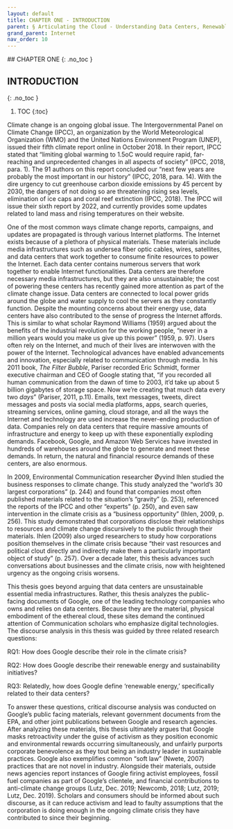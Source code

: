 ```yaml
---
layout: default
title: CHAPTER ONE - INTRODUCTION
parent: § Articulating the Cloud - Understanding Data Centers, Renewable Energy, and Public Policy 
grand_parent: Internet
nav_order: 10
---
```

<style>
.dont-break-out {
  /* These are technically the same, but use both */
  overflow-wrap: break-word;
  word-wrap: break-word;

  -ms-word-break: break-all;
  /* This is the dangerous one in WebKit, as it breaks things wherever */
  word-break: break-all;
  /* Instead use this non-standard one: */
  word-break: break-word;
}
</style>

<div class="dont-break-out" markdown="1">
## CHAPTER ONE
{: .no_toc }

## INTRODUCTION 
{: .no_toc }


1. TOC
{:toc}

Climate change is an ongoing global issue. The Intergovernmental Panel on Climate Change (IPCC), an organization by the World Meteorological Organization (WMO) and the United Nations Environment Program (UNEP), issued their fifth climate report online in October 2018. In their report, IPCC stated that “limiting global warming to 1.5oC would require rapid, far-reaching and unprecedented changes in all aspects of society” (IPCC, 2018, para. 1). The 91 authors on this report concluded our “next few years are probably the most important in our history” (IPCC, 2018, para. 14). With the dire urgency to cut greenhouse carbon dioxide emissions by 45 percent by 2030, the dangers of not doing so are threatening rising sea levels, elimination of ice caps and coral reef extinction (IPCC, 2018). The IPCC will issue their sixth report by 2022, and currently provides some updates related to land mass and rising temperatures on their website.

One of the most common ways climate change reports, campaigns, and updates are propagated is through various Internet platforms. The Internet exists because of a plethora of physical materials. These materials include media infrastructures such as undersea fiber optic cables, wires, satellites, and data centers that work together to consume finite resources to power the Internet. Each data center contains numerous servers that work together to enable Internet functionalities. Data centers are therefore necessary media infrastructures, but they are also unsustainable; the cost of powering these centers has recently gained more attention as part of the climate change issue. Data centers are connected to local power grids around the globe and water supply to cool the servers as they constantly function. Despite the mounting concerns about their energy use, data centers have also contributed to the sense of progress the Internet affords. This is similar to what scholar Raymond Williams (1959) argued about the benefits of the industrial revolution for the working people, “never in a million years would you make us give up this power” (1959, p. 97). Users often rely on the Internet, and much of their lives are interwoven with the power of the Internet. Technological advances have enabled advancements and innovation, especially related to communication through media. In his 2011 book, *The Filter Bubble*, Pariser recorded Eric Schmidt, former executive chairman and CEO of Google stating that, “if you recorded all human communication from the dawn of time to 2003, it’d take up about 5 billion gigabytes of storage space. Now we’re creating that much data every two *days*” (Pariser, 2011, p.11). Emails, text messages, tweets, direct messages and posts via social media platforms, apps, search queries, streaming services, online gaming, cloud storage, and all the ways the Internet and technology are used increase the never-ending production of data. Companies rely on data centers that require massive amounts of infrastructure and energy to keep up with these exponentially exploding demands. Facebook, Google, and Amazon Web Services have invested in hundreds of warehouses around the globe to generate and meet these demands. In return, the natural and financial resource demands of these centers, are also enormous.

In 2009, Environmental Communication researcher Øyvind Ihlen studied the business responses to climate change. This study analyzed the “world’s 30 largest corporations” (p. 244) and found that companies most often published materials related to the situation’s “gravity” (p. 253), referenced the reports of the IPCC and other “experts” (p. 250), and even saw intervention in the climate crisis as a “business opportunity” (Ihlen, 2009, p. 256). This study demonstrated that corporations disclose their relationships to resources and climate change discursively to the public through their materials. Ihlen (2009) also urged researchers to study how corporations position themselves in the climate crisis because “their vast resources and political clout directly and indirectly make them a particularly important object of study” (p. 257). Over a decade later, this thesis advances such conversations about businesses and the climate crisis, now with heightened urgency as the ongoing crisis worsens.

This thesis goes beyond arguing that data centers are unsustainable essential media infrastructures. Rather, this thesis analyzes the public-facing documents of Google, one of the leading technology companies who owns and relies on data centers. Because they are the material, physical embodiment of the ethereal cloud, these sites demand the continued attention of Communication scholars who emphasize digital technologies. The discourse analysis in this thesis was guided by three related research questions:

RQ1: How does Google describe their role in the climate crisis?

RQ2: How does Google describe their renewable energy and sustainability initiatives?

RQ3: Relatedly, how does Google define ‘renewable energy,’ specifically related to their data centers?

To answer these questions, critical discourse analysis was conducted on Google’s public facing materials, relevant government documents from the EPA, and other joint publications between Google and research agencies. After analyzing these materials, this thesis ultimately argues that Google masks retroactivity under the guise of activism as they position economic and environmental rewards occurring simultaneously, and unfairly purports corporate benevolence as they tout being an industry leader in sustainable practices. Google also exemplifies common “soft law” (Nwete, 2007) practices that are not novel in industry. Alongside their materials, outside news agencies report instances of Google firing activist employees, fossil fuel companies as part of Google’s clientele, and financial contributions to anti-climate change groups (Lutz, Dec. 2019; Newcomb, 2018; Lutz, 2019; Lutz, Dec. 2019). Scholars and consumers should be informed about such discourse, as it can reduce activism and lead to faulty assumptions that the corporation is doing enough in the ongoing climate crisis they have contributed to since their beginning.

</div>
